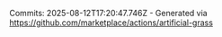 Commits: 2025-08-12T17:20:47.746Z - Generated via https://github.com/marketplace/actions/artificial-grass
<br>

